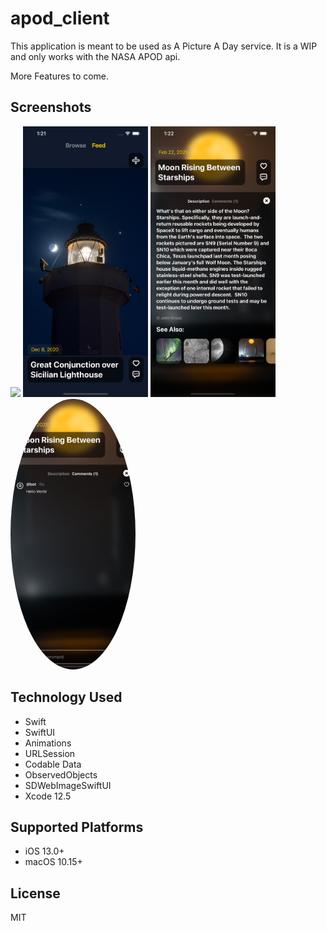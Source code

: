 # apod_client

This application is meant to be used as A Picture A Day service. It is a WIP and only works with the NASA APOD api.

More Features to come.

## Screenshots
<img src="demo/1.png" width="200"> <img src="demo/2.png" width="200"> <img src="demo/3.png" width="200"> <img src="demo/4.png" width="200" style="border-radius:50%">


## Technology Used

- Swift
- SwiftUI
- Animations
- URLSession
- Codable Data
- ObservedObjects
- SDWebImageSwiftUI
- Xcode 12.5

## Supported Platforms

* iOS 13.0+
* macOS 10.15+

## License

MIT
